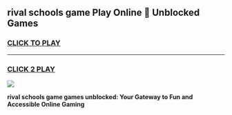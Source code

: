 
## rival schools game Play Online 👋 Unblocked Games
<h3>
<a href="https://news.freeplayer.one?title=rival_schools_game&ref=17GH">CLICK TO PLAY</a></h3>
<hr>

<h3>
<a href="https://news.freeplayer.one?title=rival_schools_game&ref=17GH">CLICK 2 PLAY</a>
  
</h3>

<a href="https://news.freeplayer.one?title=rival_schools_game&ref=17GH/"><img src="https://clearcache.store/games.png"></a>


**rival schools game games unblocked: Your Gateway to Fun and Accessible Online Gaming**

